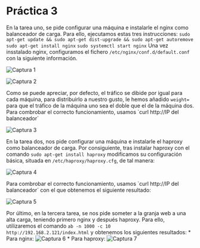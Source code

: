 # Práctica 3

En la tarea uno, se pide configurar una máquina e instalarle el nginx como balanceador de carga. Para ello, ejecutamos estas tres instrucciones: 
`sudo apt-get update && sudo apt-get dist-upgrade && sudo apt-get autoremove`
`sudo apt-get install nginx`
`sudo systemctl start nginx`
Una vez insstalado nginx, configuramos el fichero `/etc/nginx/conf.d/default.conf` con la siguiente información.

![Captura 1](http://imgur.com/lYuvkpr.jpg "Configuración nginx")

![Captura 2](http://imgur.com/YeubPh2.jpg "Prueba nginx sin weight")

Como se puede apreciar, por defecto, el tráfico se dibide por igual para cada máquina, para distribuirlo a nuestro gusto, le hemos añadido `weight=` para que el tráfico de la máquina uno sea el doble que el de la máquina dos. Para combrobar el correcto funcionamiento, usamos `curl http://IP del balanceador´

![Captura 3](http://imgur.com/1esHENc.jpg "Prueba nginx con weight")

En la tarea dos, nos pide configurar una máquina e instalarle el haproxy como balanceador de carga. Por consiguiente, tras instalar haproxy con el comando `sudo apt-get install haproxy` modificamos su configuración básica, situada en `/etc/haproxy/haproxy.cfg`, de tal manera:

![Captura 4](http://imgur.com/fPwMeA9.jpg "Configuración haproxy")

Para combrobar el correcto funcionamiento, usamos `curl http://IP del balanceador´ con el que obtenemos el siguiente resultado:

![Captura 5](http://imgur.com/V2FIYFZ.jpg "Prueba haproxy")

Por último, en la tercera tarea, se nos pide someter a la granja web a una alta carga, teniendo primero nginx y después haproxy. Para ello, utilizaremos el comando `ab -n 1000 -c 10 http://192.168.2.121/index.html` y obtenemos los siguientes resultados:
	* Para nginx:
		![Captura 6](http://imgur.com/WF7WKpt.jpg "nginx")
	* Para haproxy:
		![Captura 7](http://imgur.com/Myj3jNR.jpg "haproxy")